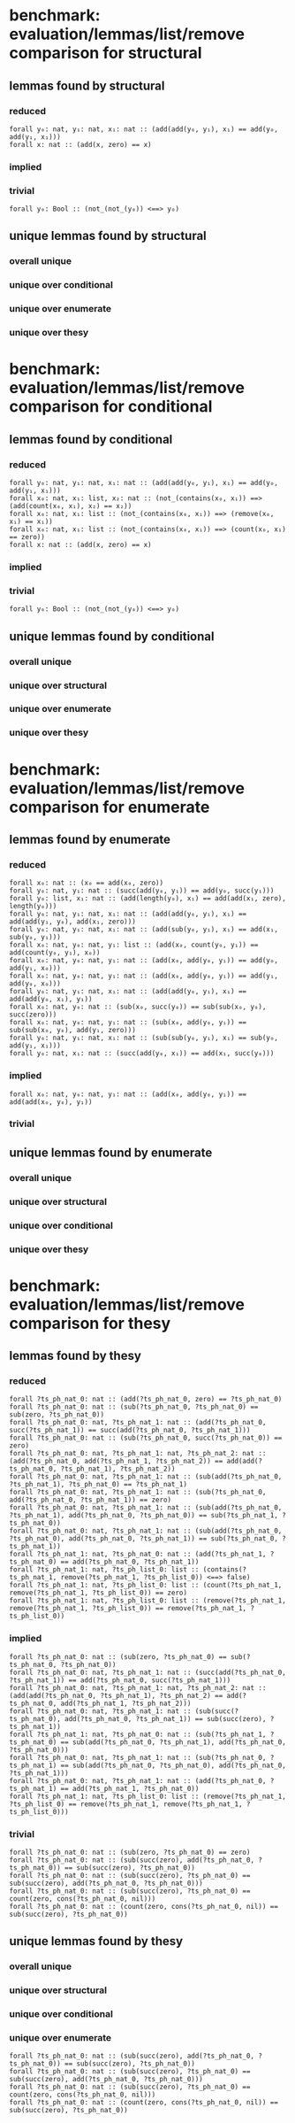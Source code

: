 # benchmark: evaluation/lemmas/list/remove comparison for structural

## lemmas found by structural

### reduced

    forall y₀: nat, y₁: nat, x₁: nat :: (add(add(y₀, y₁), x₁) == add(y₀, add(y₁, x₁)))
    forall x: nat :: (add(x, zero) == x)

### implied


### trivial

    forall y₀: Bool :: (not_(not_(y₀)) <==> y₀)


## unique lemmas found by structural

### overall unique


### unique over conditional


### unique over enumerate


### unique over thesy




# benchmark: evaluation/lemmas/list/remove comparison for conditional

## lemmas found by conditional

### reduced

    forall y₀: nat, y₁: nat, x₁: nat :: (add(add(y₀, y₁), x₁) == add(y₀, add(y₁, x₁)))
    forall x₀: nat, x₁: list, x₂: nat :: (not_(contains(x₀, x₁)) ==> (add(count(x₀, x₁), x₂) == x₂))
    forall x₀: nat, x₁: list :: (not_(contains(x₀, x₁)) ==> (remove(x₀, x₁) == x₁))
    forall x₀: nat, x₁: list :: (not_(contains(x₀, x₁)) ==> (count(x₀, x₁) == zero))
    forall x: nat :: (add(x, zero) == x)

### implied


### trivial

    forall y₀: Bool :: (not_(not_(y₀)) <==> y₀)


## unique lemmas found by conditional

### overall unique


### unique over structural


### unique over enumerate


### unique over thesy




# benchmark: evaluation/lemmas/list/remove comparison for enumerate

## lemmas found by enumerate

### reduced

    forall x₀: nat :: (x₀ == add(x₀, zero))
    forall y₀: nat, y₁: nat :: (succ(add(y₀, y₁)) == add(y₀, succ(y₁)))
    forall y₀: list, x₁: nat :: (add(length(y₀), x₁) == add(add(x₁, zero), length(y₀)))
    forall y₀: nat, y₁: nat, x₁: nat :: (add(add(y₀, y₁), x₁) == add(add(y₁, y₀), add(x₁, zero)))
    forall y₀: nat, y₁: nat, x₁: nat :: (add(sub(y₀, y₁), x₁) == add(x₁, sub(y₀, y₁)))
    forall x₀: nat, y₀: nat, y₁: list :: (add(x₀, count(y₀, y₁)) == add(count(y₀, y₁), x₀))
    forall x₀: nat, y₀: nat, y₁: nat :: (add(x₀, add(y₀, y₁)) == add(y₀, add(y₁, x₀)))
    forall x₀: nat, y₀: nat, y₁: nat :: (add(x₀, add(y₀, y₁)) == add(y₁, add(y₀, x₀)))
    forall y₀: nat, y₁: nat, x₁: nat :: (add(add(y₀, y₁), x₁) == add(add(y₀, x₁), y₁))
    forall x₀: nat, y₀: nat :: (sub(x₀, succ(y₀)) == sub(sub(x₀, y₀), succ(zero)))
    forall x₀: nat, y₀: nat, y₁: nat :: (sub(x₀, add(y₀, y₁)) == sub(sub(x₀, y₀), add(y₁, zero)))
    forall y₀: nat, y₁: nat, x₁: nat :: (sub(sub(y₀, y₁), x₁) == sub(y₀, add(y₁, x₁)))
    forall y₀: nat, x₁: nat :: (succ(add(y₀, x₁)) == add(x₁, succ(y₀)))

### implied

    forall x₀: nat, y₀: nat, y₁: nat :: (add(x₀, add(y₀, y₁)) == add(add(x₀, y₀), y₁))

### trivial



## unique lemmas found by enumerate

### overall unique


### unique over structural


### unique over conditional


### unique over thesy




# benchmark: evaluation/lemmas/list/remove comparison for thesy

## lemmas found by thesy

### reduced

    forall ?ts_ph_nat_0: nat :: (add(?ts_ph_nat_0, zero) == ?ts_ph_nat_0)
    forall ?ts_ph_nat_0: nat :: (sub(?ts_ph_nat_0, ?ts_ph_nat_0) == sub(zero, ?ts_ph_nat_0))
    forall ?ts_ph_nat_0: nat, ?ts_ph_nat_1: nat :: (add(?ts_ph_nat_0, succ(?ts_ph_nat_1)) == succ(add(?ts_ph_nat_0, ?ts_ph_nat_1)))
    forall ?ts_ph_nat_0: nat :: (sub(?ts_ph_nat_0, succ(?ts_ph_nat_0)) == zero)
    forall ?ts_ph_nat_0: nat, ?ts_ph_nat_1: nat, ?ts_ph_nat_2: nat :: (add(?ts_ph_nat_0, add(?ts_ph_nat_1, ?ts_ph_nat_2)) == add(add(?ts_ph_nat_0, ?ts_ph_nat_1), ?ts_ph_nat_2))
    forall ?ts_ph_nat_0: nat, ?ts_ph_nat_1: nat :: (sub(add(?ts_ph_nat_0, ?ts_ph_nat_1), ?ts_ph_nat_0) == ?ts_ph_nat_1)
    forall ?ts_ph_nat_0: nat, ?ts_ph_nat_1: nat :: (sub(?ts_ph_nat_0, add(?ts_ph_nat_0, ?ts_ph_nat_1)) == zero)
    forall ?ts_ph_nat_0: nat, ?ts_ph_nat_1: nat :: (sub(add(?ts_ph_nat_0, ?ts_ph_nat_1), add(?ts_ph_nat_0, ?ts_ph_nat_0)) == sub(?ts_ph_nat_1, ?ts_ph_nat_0))
    forall ?ts_ph_nat_0: nat, ?ts_ph_nat_1: nat :: (sub(add(?ts_ph_nat_0, ?ts_ph_nat_0), add(?ts_ph_nat_0, ?ts_ph_nat_1)) == sub(?ts_ph_nat_0, ?ts_ph_nat_1))
    forall ?ts_ph_nat_1: nat, ?ts_ph_nat_0: nat :: (add(?ts_ph_nat_1, ?ts_ph_nat_0) == add(?ts_ph_nat_0, ?ts_ph_nat_1))
    forall ?ts_ph_nat_1: nat, ?ts_ph_list_0: list :: (contains(?ts_ph_nat_1, remove(?ts_ph_nat_1, ?ts_ph_list_0)) <==> false)
    forall ?ts_ph_nat_1: nat, ?ts_ph_list_0: list :: (count(?ts_ph_nat_1, remove(?ts_ph_nat_1, ?ts_ph_list_0)) == zero)
    forall ?ts_ph_nat_1: nat, ?ts_ph_list_0: list :: (remove(?ts_ph_nat_1, remove(?ts_ph_nat_1, ?ts_ph_list_0)) == remove(?ts_ph_nat_1, ?ts_ph_list_0))

### implied

    forall ?ts_ph_nat_0: nat :: (sub(zero, ?ts_ph_nat_0) == sub(?ts_ph_nat_0, ?ts_ph_nat_0))
    forall ?ts_ph_nat_0: nat, ?ts_ph_nat_1: nat :: (succ(add(?ts_ph_nat_0, ?ts_ph_nat_1)) == add(?ts_ph_nat_0, succ(?ts_ph_nat_1)))
    forall ?ts_ph_nat_0: nat, ?ts_ph_nat_1: nat, ?ts_ph_nat_2: nat :: (add(add(?ts_ph_nat_0, ?ts_ph_nat_1), ?ts_ph_nat_2) == add(?ts_ph_nat_0, add(?ts_ph_nat_1, ?ts_ph_nat_2)))
    forall ?ts_ph_nat_0: nat, ?ts_ph_nat_1: nat :: (sub(succ(?ts_ph_nat_0), add(?ts_ph_nat_0, ?ts_ph_nat_1)) == sub(succ(zero), ?ts_ph_nat_1))
    forall ?ts_ph_nat_1: nat, ?ts_ph_nat_0: nat :: (sub(?ts_ph_nat_1, ?ts_ph_nat_0) == sub(add(?ts_ph_nat_0, ?ts_ph_nat_1), add(?ts_ph_nat_0, ?ts_ph_nat_0)))
    forall ?ts_ph_nat_0: nat, ?ts_ph_nat_1: nat :: (sub(?ts_ph_nat_0, ?ts_ph_nat_1) == sub(add(?ts_ph_nat_0, ?ts_ph_nat_0), add(?ts_ph_nat_0, ?ts_ph_nat_1)))
    forall ?ts_ph_nat_0: nat, ?ts_ph_nat_1: nat :: (add(?ts_ph_nat_0, ?ts_ph_nat_1) == add(?ts_ph_nat_1, ?ts_ph_nat_0))
    forall ?ts_ph_nat_1: nat, ?ts_ph_list_0: list :: (remove(?ts_ph_nat_1, ?ts_ph_list_0) == remove(?ts_ph_nat_1, remove(?ts_ph_nat_1, ?ts_ph_list_0)))

### trivial

    forall ?ts_ph_nat_0: nat :: (sub(zero, ?ts_ph_nat_0) == zero)
    forall ?ts_ph_nat_0: nat :: (sub(succ(zero), add(?ts_ph_nat_0, ?ts_ph_nat_0)) == sub(succ(zero), ?ts_ph_nat_0))
    forall ?ts_ph_nat_0: nat :: (sub(succ(zero), ?ts_ph_nat_0) == sub(succ(zero), add(?ts_ph_nat_0, ?ts_ph_nat_0)))
    forall ?ts_ph_nat_0: nat :: (sub(succ(zero), ?ts_ph_nat_0) == count(zero, cons(?ts_ph_nat_0, nil)))
    forall ?ts_ph_nat_0: nat :: (count(zero, cons(?ts_ph_nat_0, nil)) == sub(succ(zero), ?ts_ph_nat_0))


## unique lemmas found by thesy

### overall unique


### unique over structural


### unique over conditional


### unique over enumerate

    forall ?ts_ph_nat_0: nat :: (sub(succ(zero), add(?ts_ph_nat_0, ?ts_ph_nat_0)) == sub(succ(zero), ?ts_ph_nat_0))
    forall ?ts_ph_nat_0: nat :: (sub(succ(zero), ?ts_ph_nat_0) == sub(succ(zero), add(?ts_ph_nat_0, ?ts_ph_nat_0)))
    forall ?ts_ph_nat_0: nat :: (sub(succ(zero), ?ts_ph_nat_0) == count(zero, cons(?ts_ph_nat_0, nil)))
    forall ?ts_ph_nat_0: nat :: (count(zero, cons(?ts_ph_nat_0, nil)) == sub(succ(zero), ?ts_ph_nat_0))



